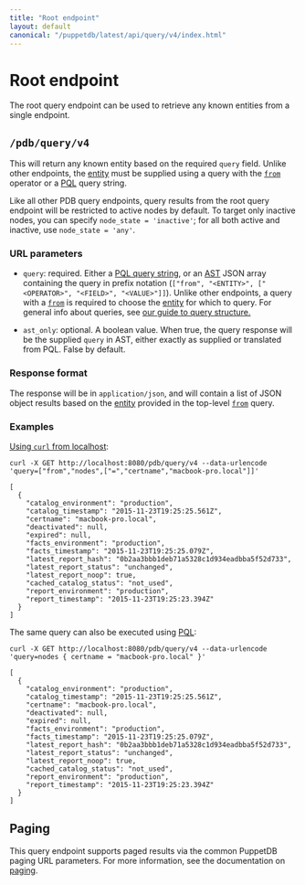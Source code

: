 ```yaml
---
title: "Root endpoint"
layout: default
canonical: "/puppetdb/latest/api/query/v4/index.html"
---
```

# Root endpoint

[curl]: ../curl.html#using-curl-from-localhost-non-sslhttp
[paging]: ./paging.html
[query]: ./query.html
[from]: ./ast.html#context-operators
[entities]: ./entities.html
[pql]: ./pql.html
[ast]: ./ast.html

The root query endpoint can be used to retrieve any known entities from a
single endpoint.

## `/pdb/query/v4`

This will return any known entity based on the required `query` field. Unlike
other endpoints, the [entity][entities] must be supplied using a query with the [`from`][from]
operator or a [PQL][pql] query string.

Like all other PDB query endpoints, query results from the root query endpoint
will be restricted to active nodes by default. To target only inactive nodes,
you can specify `node_state = 'inactive'`; for all both active and inactive, use
`node_state = 'any'`.

### URL parameters

* `query`: required. Either a [PQL query string][pql], or an [AST][ast] JSON array containing the query in prefix notation
(`["from", "<ENTITY>", ["<OPERATOR>", "<FIELD>", "<VALUE>"]]`). Unlike other endpoints,
a query with a [`from`][from] is required to choose the [entity][entities] for which to query. For
general info about queries, see [our guide to query structure.][query]

* `ast_only`: optional. A boolean value. When true, the query response will be the supplied 
`query` in AST, either exactly as supplied or translated from PQL. False by default.

### Response format

The response will be in `application/json`, and will contain a list of JSON
object results based on the [entity][entities] provided in the top-level [`from`][from] query.

### Examples

[Using `curl` from localhost][curl]:

    curl -X GET http://localhost:8080/pdb/query/v4 --data-urlencode 'query=["from","nodes",["=","certname","macbook-pro.local"]]'

    [
      {
        "catalog_environment": "production",
        "catalog_timestamp": "2015-11-23T19:25:25.561Z",
        "certname": "macbook-pro.local",
        "deactivated": null,
        "expired": null,
        "facts_environment": "production",
        "facts_timestamp": "2015-11-23T19:25:25.079Z",
        "latest_report_hash": "0b2aa3bbb1deb71a5328c1d934eadbba5f52d733",
        "latest_report_status": "unchanged",
        "latest_report_noop": true,
        "cached_catalog_status": "not_used",
        "report_environment": "production",
        "report_timestamp": "2015-11-23T19:25:23.394Z"
      }
    ]

The same query can also be executed using [PQL][pql]:

    curl -X GET http://localhost:8080/pdb/query/v4 --data-urlencode 'query=nodes { certname = "macbook-pro.local" }'

    [
      {
        "catalog_environment": "production",
        "catalog_timestamp": "2015-11-23T19:25:25.561Z",
        "certname": "macbook-pro.local",
        "deactivated": null,
        "expired": null,
        "facts_environment": "production",
        "facts_timestamp": "2015-11-23T19:25:25.079Z",
        "latest_report_hash": "0b2aa3bbb1deb71a5328c1d934eadbba5f52d733",
        "latest_report_status": "unchanged",
        "latest_report_noop": true,
        "cached_catalog_status": "not_used",
        "report_environment": "production",
        "report_timestamp": "2015-11-23T19:25:23.394Z"
      }
    ]

## Paging

This query endpoint supports paged results via the common PuppetDB paging
URL parameters. For more information, see the documentation
on [paging][paging].

